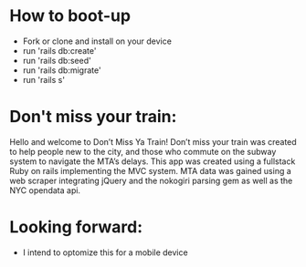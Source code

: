 # How to boot-up
* Fork or clone and install on your device
* run 'rails db:create'
* run 'rails db:seed'
* run 'rails db:migrate'
* run 'rails s'

# Don't miss your train:
Hello and welcome to Don’t Miss Ya Train! Don’t miss your train was created to help people new to the city, and those who commute on the subway system to navigate the MTA’s delays. This app was created using a fullstack Ruby on rails implementing the MVC system. MTA data was gained using a web scraper integrating jQuery and the nokogiri parsing gem as well as the NYC opendata api. 

# Looking forward:
* I intend to optomize this for a mobile device 
